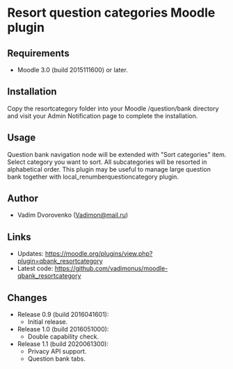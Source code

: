 Resort question categories Moodle plugin
========================================

Requirements
------------
- Moodle 3.0 (build 2015111600) or later.

Installation
------------
Copy the resortcategory folder into your Moodle /question/bank directory and visit your Admin Notification page to complete the installation.

Usage
-----
Question bank navigation node will be extended with "Sort categories" item. Select category you want to sort. All subcategories will
be resorted in alphabetical order. This plugin may be useful to manage large question bank together with local_renumberquestioncategory 
plugin.

Author
------
- Vadim Dvorovenko (Vadimon@mail.ru)

Links
-----
- Updates: https://moodle.org/plugins/view.php?plugin=qbank_resortcategory
- Latest code: https://github.com/vadimonus/moodle-qbank_resortcategory

Changes
-------
- Release 0.9 (build 2016041601):
    - Initial release.
- Release 1.0 (build 2016051000):
    - Double capability check.
- Release 1.1 (build 2020061300):
    - Privacy API support.
    - Question bank tabs.
